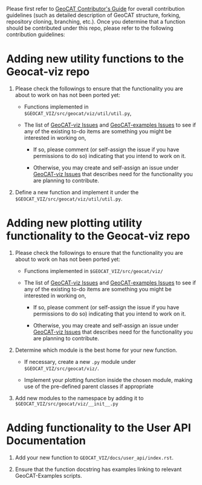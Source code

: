 Please first refer to [GeoCAT Contributor's Guide](https://geocat.ucar.edu/pages/contributing.html) for overall
contribution guidelines (such as detailed description of GeoCAT structure, forking, repository cloning,
branching, etc.). Once you determine that a function should be contributed under this repo, please refer to the
following contribution guidelines:


# Adding new utility functions to the Geocat-viz repo

1. Please check the followings to ensure that the functionality you are about to work on has not been ported yet:

    - Functions implemented in `$GEOCAT_VIZ/src/geocat/viz/util/util.py`,

    - The list of [GeoCAT-viz Issues](https://github.com/NCAR/GeoCAT-viz/issues) and
    [GeoCAT-examples Issues](https://github.com/NCAR/GeoCAT-examples/issues) to see if any of
    the existing to-do items are something you might be interested in working on,

        - If so, please comment (or self-assign the issue if you have permissions to do so) indicating that
        you intend to work on it.

        - Otherwise, you may create and self-assign an issue under
        [GeoCAT-viz Issues](https://github.com/NCAR/GeoCAT-viz/issues)
        that describes need for the functionality you are planning to contribute.

2. Define a new function and implement it under the `$GEOCAT_VIZ/src/geocat/viz/util/util.py`.

# Adding new plotting utility functionality to the Geocat-viz repo

1. Please check the followings to ensure that the functionality you are about to work on has not been ported yet:

    - Functions implemented in `$GEOCAT_VIZ/src/geocat/viz/`

    - The list of [GeoCAT-viz Issues](https://github.com/NCAR/GeoCAT-viz/issues) and
    [GeoCAT-examples Issues](https://github.com/NCAR/GeoCAT-examples/issues) to see if any of
    the existing to-do items are something you might be interested in working on,

        - If so, please comment (or self-assign the issue if you have permissions to do so) indicating that
        you intend to work on it.

        - Otherwise, you may create and self-assign an issue under
        [GeoCAT-viz Issues](https://github.com/NCAR/GeoCAT-viz/issues)
        that describes need for the functionality you are planning to contribute.

2. Determine which module is the best home for your new function.

    - If necessary, create a new `.py` module under `$GEOCAT_VIZ/src/geocat/viz/`.
    
    - Implement your plotting function inside the chosen module, making
    use of the pre-defined parent classes if appropriate

3. Add new modules to the namespace by adding it to `$GEOCAT_VIZ/src/geocat/viz/__init__.py`

# Adding functionality to the User API Documentation

1. Add your new function to `GEOCAT_VIZ/docs/user_api/index.rst`.

2. Ensure that the function docstring has examples linking to relevant GeoCAT-Examples scripts.
